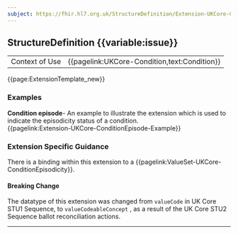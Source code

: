 ```yaml
---
subject: https://fhir.hl7.org.uk/StructureDefinition/Extension-UKCore-ConditionEpisode
---
```

## StructureDefinition {{variable:issue}}

<table id="addToTranspose">
<tr><td>Context of Use</td>
<td>{{pagelink:UKCore-Condition,text:Condition}}</td>
</tr>
</table>

{{page:ExtensionTemplate_new}}

<div id="Examples" class="tabcontent">
  <h3>Examples</h3>
  <b>Condition episode</b>- An example to illustrate the extension which is used to indicate the episodicity status of a condition.<br>
  {{pagelink:Extension-UKCore-ConditionEpisode-Example}}
</div>

<h3 id="guidance-conditionepisode">Extension Specific Guidance</h3>

There is a binding within this extension to a {{pagelink:ValueSet-UKCore-ConditionEpisodicity}}.

<div markdown="span" class="alert alert-warning" role="alert"><h4><i class="fa fa-warning"></i> Breaking Change</h4>
The datatype of this extension was changed from <code>valueCode</code> in UK Core STU1 Sequence, to <code>valueCodeableConcept</code> , as a result of the UK Core STU2 Sequence ballot reconciliation actions.
</div> 

---
